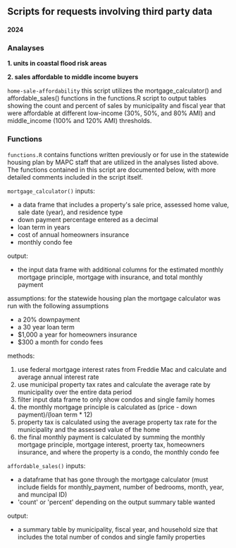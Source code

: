 ## Scripts for requests involving third party data

#### 2024

### Analayses
__1. units in coastal flood risk areas__  

__2. sales affordable to middle income buyers__ 

`home-sale-affordability` this script utilizes the mortgage_calculator() and affordable_sales() functions in the functions.R script to output tables showing
the count and percent of sales by municipality and fiscal year that were affordable at different low-income (30%, 50%, and 80% AMI) and middle_income (100% and 120% AMI) thresholds.


### Functions

`functions.R` contains functions written previously or for use in the statewide housing plan by MAPC staff that are utilized in the analyses listed above. 
The functions contained in this script are documented below, with more detailed comments included in the script itself.

`mortgage_calculator()`
inputs:
- a data frame that includes a property's sale price, assessed home value, sale date (year), and residence type
- down payment percentage entered as a decimal
- loan term in years
- cost of annual homeowners insurance
- monthly condo fee

output:
- the input data frame with additional columns for the estimated monthly mortgage principle, mortgage with insurance, and total monthly payment

assumptions:
for the statewide housing plan the mortgage calculator was run with the following assumptions
- a 20% downpayment
- a 30 year loan term
- $1,000 a year for homeowners insurance
- $300 a month for condo fees

methods:
1. use federal mortgage interest rates from Freddie Mac and calculate and average annual interest rate
2. use municipal property tax rates and calculate the average rate by municipality over the entire data period
3. filter input data frame to only show condos and single family homes
4. the monthly mortgage principle is calculated as (price - down payment)/(loan term * 12)
6. property tax is calculated using the average property tax rate for the municipality and the assessed value of the home
7. the final monthly payment is calculated by summing the monthly mortgage principle, mortgage interest, proerty tax, homeowners insurance, and where the property is a condo, the monthly condo fee


`affordable_sales()`
inputs:
- a dataframe that has gone through the mortgage calculator (must include fields for monthly_payment, number of bedrooms, month, year, and muncipal ID)
- 'count' or 'percent' depending on the output summary table wanted

output:
- a summary table by municipality, fiscal year, and household size that includes the total number of condos and single family properties

